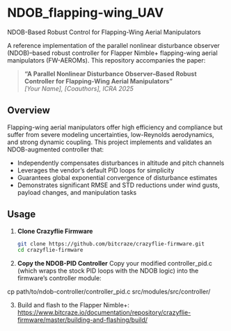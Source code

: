 # NDOB_flapping-wing_UAV
NDOB-Based Robust Control for Flapping-Wing Aerial Manipulators

A reference implementation of the parallel nonlinear disturbance observer (NDOB)–based robust controller for Flapper Nimble+ flapping-wing aerial manipulators (FW-AEROMs). This repository accompanies the paper:

> **“A Parallel Nonlinear Disturbance Observer–Based Robust Controller for Flapping-Wing Aerial Manipulators”**  
> *[Your Name], [Coauthors], ICRA 2025*

## Overview

Flapping-wing aerial manipulators offer high efficiency and compliance but suffer from severe modeling uncertainties, low-Reynolds aerodynamics, and strong dynamic coupling. This project implements and validates an NDOB-augmented controller that:

- Independently compensates disturbances in altitude and pitch channels  
- Leverages the vendor’s default PID loops for simplicity  
- Guarantees global exponential convergence of disturbance estimates  
- Demonstrates significant RMSE and STD reductions under wind gusts, payload changes, and manipulation tasks  

## Usage

1. **Clone Crazyflie Firmware**  
   ```bash
   git clone https://github.com/bitcraze/crazyflie-firmware.git
   cd crazyflie-firmware

2. **Copy the NDOB-PID Controller**
Copy your modified controller_pid.c (which wraps the stock PID loops with the NDOB logic) into the firmware’s controller module:

  cp path/to/ndob-controller/controller_pid.c src/modules/src/controller/

 3. Build and flash to the  Flapper Nimble+: https://www.bitcraze.io/documentation/repository/crazyflie-firmware/master/building-and-flashing/build/

